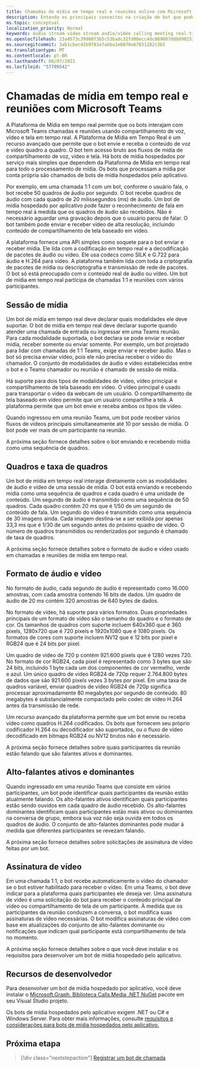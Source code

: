 ```yaml
---
title: Chamadas de mídia em tempo real e reuniões online com Microsoft Teams
description: Entenda os principais conceitos na criação de bot que podem conduzir chamadas de áudio e vídeo em tempo real e reuniões online.
ms.topic: conceptual
localization_priority: Normal
keywords: áudio stream vídeo stream audio/video calling meeting real-time media application-hosted media service-hosted media hosted media
ms.openlocfilehash: 23a4573c39968f3b5c53badc32fd80ecc4dc889087dd8d98253be9d46555919c
ms.sourcegitcommit: 3ab1cbec41b9783a7abba1e0870a67831282c3b5
ms.translationtype: MT
ms.contentlocale: pt-BR
ms.lasthandoff: 08/07/2021
ms.locfileid: "57709542"
---
```

# <a name="real-time-media-calls-and-meetings-with-microsoft-teams"></a>Chamadas de mídia em tempo real e reuniões com Microsoft Teams

A Plataforma de Mídia em tempo real permite que os bots interajam com Microsoft Teams chamadas e reuniões usando compartilhamento de voz, vídeo e tela em tempo real. A Plataforma de Mídia em Tempo Real é um recurso avançado que permite que o bot envie e receba o conteúdo de voz e vídeo quadro a quadro. O bot tem acesso bruto aos fluxos de mídia de compartilhamento de voz, vídeo e tela. Há bots de mídia hospedados por serviço mais simples que dependem da Plataforma de Mídia em tempo real para todo o processamento de mídia. Os bots que processam a mídia por conta própria são chamados de bots de mídia hospedados pelo aplicativo.

Por exemplo, em uma chamada 1:1 com um bot, conforme o usuário fala, o bot recebe 50 quadros de áudio por segundo. O bot recebe quadros de áudio com cada quadro de 20 milissegundos (ms) de áudio. Um bot de mídia hospedado por aplicativo pode fazer o reconhecimento de fala em tempo real à medida que os quadros de áudio são recebidos. Não é necessário aguardar uma gravação depois que o usuário parou de falar. O bot também pode enviar e receber vídeo de alta resolução, incluindo conteúdo de compartilhamento de tela baseado em vídeo.

A plataforma fornece uma API simples como soquete para o bot enviar e receber mídia. Ele lida com a codificação em tempo real e a decodificação de pacotes de áudio ou vídeo. Ele usa codecs como SILK e G.722 para áudio e H.264 para vídeo. A plataforma também lida com toda a criptografia de pacotes de mídia ou descriptografia e transmissão de rede de pacotes. O bot só está preocupado com o conteúdo real de áudio ou vídeo. Um bot de mídia em tempo real participa de chamadas 1:1 e reuniões com vários participantes.

## <a name="media-session"></a>Sessão de mídia

Um bot de mídia em tempo real deve declarar quais modalidades ele deve suportar. O bot de mídia em tempo real deve declarar suporte quando atender uma chamada de entrada ou ingressar em uma Teams reunião. Para cada modalidade suportada, o bot declara se pode enviar e receber mídia, receber somente ou enviar somente. Por exemplo, um bot projetado para lidar com chamadas de 1:1 Teams, exige enviar e receber áudio. Mas o bot só precisa enviar vídeo, pois ele não precisa receber o vídeo do chamador. O conjunto de modalidades de áudio e vídeo estabelecidas entre o bot e o Teams chamador ou reunião é chamado de sessão de mídia.

Há suporte para dois tipos de modalidades de vídeo, vídeo principal e compartilhamento de tela baseado em vídeo. O vídeo principal é usado para transportar o vídeo da webcam de um usuário. O compartilhamento de tela baseado em vídeo permite que um usuário compartilhe a tela. A plataforma permite que um bot envie e receba ambos os tipos de vídeo.

Quando ingressou em uma reunião Teams, um bot pode receber vários fluxos de vídeos principais simultaneamente até 10 por sessão de mídia. O bot pode ver mais de um participante na reunião.

A próxima seção fornece detalhes sobre o bot enviando e recebendo mídia como uma sequência de quadros.

## <a name="frames-and-frame-rate"></a>Quadros e taxa de quadros

Um bot de mídia em tempo real interage diretamente com as modalidades de áudio e vídeo de uma sessão de mídia. O bot está enviando e recebendo mídia como uma sequência de quadros e cada quadro é uma unidade de conteúdo. Um segundo de áudio é transmitido como uma sequência de 50 quadros. Cada quadro contém 20 ms que é 1/50 de um segundo de conteúdo de fala. Um segundo do vídeo é transmitido como uma sequência de 30 imagens ainda. Cada imagem destina-se a ser exibida por apenas 33,3 ms que é 1/30 de um segundo antes do próximo quadro de vídeo. O número de quadros transmitidos ou renderizados por segundo é chamado de taxa de quadros.

A próxima seção fornece detalhes sobre o formato de áudio e vídeo usado em chamadas e reuniões de mídia em tempo real.

## <a name="audio-and-video-format"></a>Formato de áudio e vídeo

No formato de áudio, cada segundo de áudio é representado como 16.000 amostras, com cada amostra contendo 16 bits de dados. Um quadro de áudio de 20 ms contém 320 amostras de 640 bytes de dados.

No formato de vídeo, há suporte para vários formatos. Duas propriedades principais de um formato de vídeo são o tamanho do quadro e o formato de cor. Os tamanhos de quadros com suporte incluem 640x360 que é 360 pixels, 1280x720 que é 720 pixels e 1920x1080 que é 1080 pixels. Os formatos de cores com suporte incluem NV12 que é 12 bits por pixel e RGB24 que é 24 bits por pixel.

Um quadro de vídeo de 720 p contém 921.600 pixels que é 1280 vezes 720. No formato de cor RGB24, cada pixel é representado como 3 bytes que são 24 bits, incluindo 1 byte cada um dos componentes de cor vermelho, verde e azul. Um único quadro de vídeo RGB24 de 720p requer 2.764.800 bytes de dados que são 921.600 pixels vezes 3 bytes por pixel. Em uma taxa de quadros variável, enviar quadros de vídeo RGB24 de 720p significa processar aproximadamente 80 megabytes por segundo de conteúdo. 80 megabytes é substancialmente compactado pelo codec de vídeo H.264 antes da transmissão de rede.

Um recurso avançado da plataforma permite que um bot envie ou receba vídeo como quadros H.264 codificados. Os bots que fornecem seu próprio codificador H.264 ou decodificador são suportados, ou o fluxo de vídeo decodificado em bitmaps RGB24 ou NV12 brutos não é necessário.

A próxima seção fornece detalhes sobre quais participantes da reunião estão falando que são falantes ativos e dominantes.

## <a name="active-and-dominant-speakers"></a>Alto-falantes ativos e dominantes

Quando ingressado em uma reunião Teams que consiste em vários participantes, um bot pode identificar quais participantes da reunião estão atualmente falando. Os alto-falantes ativos identificam quais participantes estão sendo ouvidos em cada quadro de áudio recebido. Os alto-falantes dominantes identificam quais participantes estão mais ativos ou dominantes na conversa de grupo, embora sua voz não seja ouvida em todos os quadros de áudio. O conjunto de alto-falantes dominantes pode mudar à medida que diferentes participantes se revezam falando.

A próxima seção fornece detalhes sobre solicitações de assinatura de vídeo feitas por um bot.

## <a name="video-subscription"></a>Assinatura de vídeo

Em uma chamada 1:1, o bot recebe automaticamente o vídeo do chamador se o bot estiver habilitado para receber o vídeo. Em uma Teams, o bot deve indicar para a plataforma quais participantes ele deseja ver. Uma assinatura de vídeo é uma solicitação do bot para receber o conteúdo principal de vídeo ou compartilhamento de tela de um participante. À medida que os participantes da reunião conduzem a conversa, o bot modifica suas assinaturas de vídeo necessárias. O bot modifica assinaturas de vídeo com base em atualizações do conjunto de alto-falantes dominante ou notificações que indicam qual participante está compartilhamento de tela no momento.

A próxima seção fornece detalhes sobre o que você deve instalar e os requisitos para desenvolver um bot de mídia hospedado pelo aplicativo.

## <a name="developer-resources"></a>Recursos de desenvolvedor

Para desenvolver um bot de mídia hospedado por aplicativo, você deve instalar o [Microsoft.Graph. Biblioteca Calls.Media .NET NuGet](https://www.nuget.org/packages/Microsoft.Graph.Communications.Calls.Media/) pacote em seu Visual Studio projeto.

Os bots de mídia hospedados pelo aplicativo exigem .NET ou C# e Windows Server. Para obter mais informações, consulte [requisitos e considerações para bots de mídia hospedados pelo aplicativo.](requirements-considerations-application-hosted-media-bots.md#c-or-net-and-windows-server-for-development)

## <a name="next-step"></a>Próxima etapa

> [!div class="nextstepaction"]
> [Registrar um bot de chamada](~/bots/calls-and-meetings/registering-calling-bot.md)
